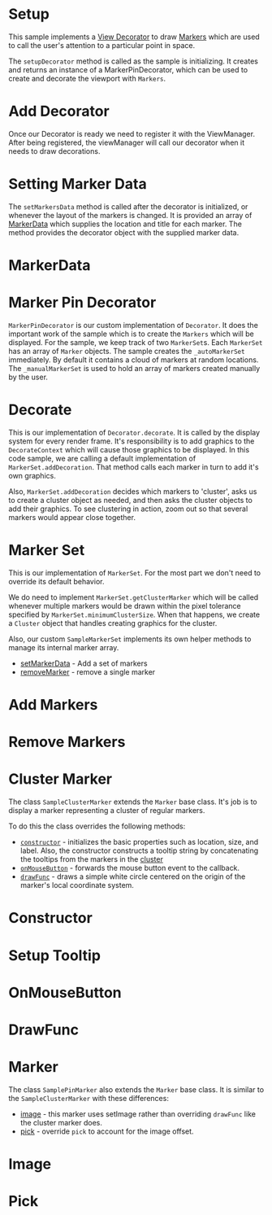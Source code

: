 # Setup

This sample implements a [View Decorator](https://www.itwinjs.org/v2/learning/frontend/viewdecorations/) to draw [Markers](https://www.itwinjs.org/v2/learning/frontend/markers/) which are used to call the user's attention to a particular point in space.

The `setupDecorator` method is called as the sample is initializing.  It creates and returns an instance of a MarkerPinDecorator, which can be used to create and decorate the viewport with `Markers`.

[_metadata_:annotation]:- "SETUPDECORATOR"

# Add Decorator

Once our Decorator is ready we need to register it with the ViewManager.  After being registered, the viewManager will call our decorator when it needs to draw decorations.

[_metadata_:annotation]:- "ENABLEDECORATIONS"

# Setting Marker Data

The `setMarkersData` method is called after the decorator is initialized, or whenever the layout of the markers is changed.  It is provided an array of [MarkerData](/?step=MARKERDATA) which supplies the location and title for each marker.  The method provides the decorator object with the supplied marker data.

[_metadata_:annotation]:- "SETMARKERDATA"

# MarkerData

[_metadata_:annotation]:- "MARKERDATA"
[_metadata_:minor]:- "true"

# Marker Pin Decorator

`MarkerPinDecorator` is our custom implementation of `Decorator`.  It does the important work of the sample which is to create the `Markers` which will be displayed.  For the sample, we keep track of two `MarkerSet`s.  Each `MarkerSet` has an array of `Marker` objects.  The sample creates the `_autoMarkerSet` immediately.  By default it contains a cloud of markers at random locations.  The `_manualMarkerSet` is used to hold an array of markers created manually by the user.

[_metadata_:annotation]:- "MARKERPINDECORATOR"

# Decorate

This is our implementation of `Decorator.decorate`.  It is called by the display system for every render frame.  It's responsibility is to add graphics to the `DecorateContext` which will cause those graphics to be displayed.  In this code sample, we are calling a default implementation of `MarkerSet.addDecoration`.  That method calls each marker in turn to add it's own graphics.

Also, `MarkerSet.addDecoration` decides which markers to 'cluster', asks us to create a cluster object as needed, and then asks the cluster objects to add their graphics.  To see clustering in action, zoom out so that several markers would appear close together.

[_metadata_:annotation]:- "DECORATE"

# Marker Set

This is our implementation of `MarkerSet`.  For the most part we don't need to override its default behavior.

We do need to implement `MarkerSet.getClusterMarker` which will be called whenever multiple markers would be drawn within the pixel tolerance specified by `MarkerSet.minimumClusterSize`.  When that happens, we create a `Cluster` object that handles creating graphics for the cluster.

Also, our custom `SampleMarkerSet` implements its own helper methods to manage its internal marker array.

- [setMarkerData](/?step=SETMARKERSDATA) \- Add a set of markers
- [removeMarker](/?step=REMOVEMARKER) \- remove a single marker

[_metadata_:annotation]:- "SAMPLEMARKERSET"

# Add Markers
[_metadata_:minor]:- "true"
[_metadata_:annotation]:- "SETMARKERSDATA"

# Remove Markers
[_metadata_:minor]:- "true"
[_metadata_:annotation]:- "REMOVEMARKER"

# Cluster Marker

The class `SampleClusterMarker` extends the `Marker` base class.  It's job is to display a marker representing a cluster of regular markers.

To do this the class overrides the following methods:

- [`constructor`](/?step=CLUSTERMARKERCONSTRUCTOR) \- initializes the basic properties such as location, size, and label. Also, the constructor constructs a tooltip string by concatenating the tooltips from the markers in the [cluster](/?step=CLUSTERMARKERTOOLTIP)
- [`onMouseButton`](/?step=CLUSTERMARKERMOUSEBUTTON) \- forwards the mouse button event to the callback.
- [`drawFunc`](/?step=CLUSTERMARKERDRAWFUNC) \- draws a simple white circle centered on the origin of the marker's local coordinate system.

[_metadata_:annotation]:- "SAMPLECLUSTERMARKER"

# Constructor
[_metadata_:minor]:- "true"
[_metadata_:annotation]:- "CLUSTERMARKERCONSTRUCTOR"

# Setup Tooltip
[_metadata_:minor]:- "true"
[_metadata_:annotation]:- "CLUSTERMARKERTOOLTIP"

# OnMouseButton
[_metadata_:minor]:- "true"
[_metadata_:annotation]:- "CLUSTERMARKERMOUSEBUTTON"

# DrawFunc
[_metadata_:minor]:- "true"
[_metadata_:annotation]:- "CLUSTERMARKERDRAWFUNC"

# Marker

The class `SamplePinMarker` also extends the `Marker` base class.  It is similar to the `SampleClusterMarker` with these differences:

- [image](/?step=MARKERPINIMAGE) \- this marker uses setImage rather than overriding `drawFunc` like the cluster marker does.
- [pick](/?step=MARKERPINPICK) \- override `pick` to account for the image offset.

[_metadata_:annotation]:- "SAMPLEPINMARKER"

# Image
[_metadata_:minor]:- "true"
[_metadata_:annotation]:- "MARKERPINIMAGE"

# Pick
[_metadata_:minor]:- "true"
[_metadata_:annotation]:- "MARKERPINPICK"
